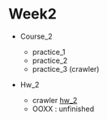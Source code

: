 # Week2
* Course_2
    *    practice_1
    *    practice_2
    *    practice_3 (crawler)

* Hw_2
    *  crawler [hw_2](https://hackmd.io/ZMaCshCWR7-PM8NatLqAxQ)
    *  OOXX : unfinished
    
    
